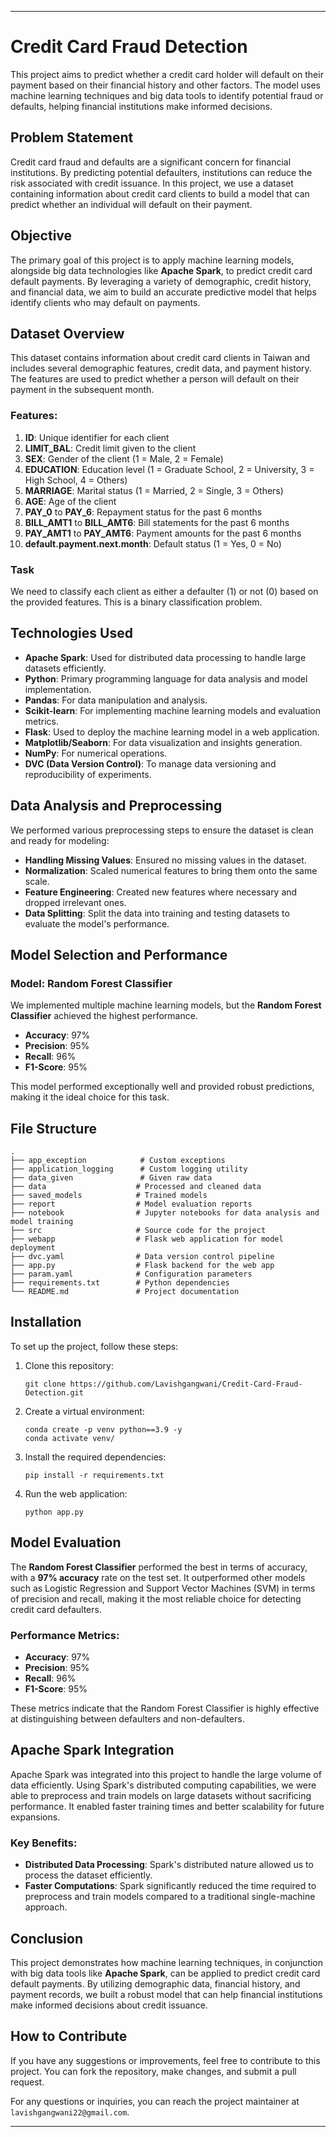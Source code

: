 ---

# Credit Card Fraud Detection

This project aims to predict whether a credit card holder will default on their payment based on their financial history and other factors. The model uses machine learning techniques and big data tools to identify potential fraud or defaults, helping financial institutions make informed decisions.

## Problem Statement
Credit card fraud and defaults are a significant concern for financial institutions. By predicting potential defaulters, institutions can reduce the risk associated with credit issuance. In this project, we use a dataset containing information about credit card clients to build a model that can predict whether an individual will default on their payment.

## Objective
The primary goal of this project is to apply machine learning models, alongside big data technologies like **Apache Spark**, to predict credit card default payments. By leveraging a variety of demographic, credit history, and financial data, we aim to build an accurate predictive model that helps identify clients who may default on payments.

## Dataset Overview
This dataset contains information about credit card clients in Taiwan and includes several demographic features, credit data, and payment history. The features are used to predict whether a person will default on their payment in the subsequent month.

### Features:
1. **ID**: Unique identifier for each client
2. **LIMIT_BAL**: Credit limit given to the client
3. **SEX**: Gender of the client (1 = Male, 2 = Female)
4. **EDUCATION**: Education level (1 = Graduate School, 2 = University, 3 = High School, 4 = Others)
5. **MARRIAGE**: Marital status (1 = Married, 2 = Single, 3 = Others)
6. **AGE**: Age of the client
7. **PAY_0** to **PAY_6**: Repayment status for the past 6 months
8. **BILL_AMT1** to **BILL_AMT6**: Bill statements for the past 6 months
9. **PAY_AMT1** to **PAY_AMT6**: Payment amounts for the past 6 months
10. **default.payment.next.month**: Default status (1 = Yes, 0 = No)

### Task
We need to classify each client as either a defaulter (1) or not (0) based on the provided features. This is a binary classification problem.

## Technologies Used
- **Apache Spark**: Used for distributed data processing to handle large datasets efficiently.
- **Python**: Primary programming language for data analysis and model implementation.
- **Pandas**: For data manipulation and analysis.
- **Scikit-learn**: For implementing machine learning models and evaluation metrics.
- **Flask**: Used to deploy the machine learning model in a web application.
- **Matplotlib/Seaborn**: For data visualization and insights generation.
- **NumPy**: For numerical operations.
- **DVC (Data Version Control)**: To manage data versioning and reproducibility of experiments.

## Data Analysis and Preprocessing
We performed various preprocessing steps to ensure the dataset is clean and ready for modeling:
- **Handling Missing Values**: Ensured no missing values in the dataset.
- **Normalization**: Scaled numerical features to bring them onto the same scale.
- **Feature Engineering**: Created new features where necessary and dropped irrelevant ones.
- **Data Splitting**: Split the data into training and testing datasets to evaluate the model's performance.

## Model Selection and Performance
### Model: Random Forest Classifier
We implemented multiple machine learning models, but the **Random Forest Classifier** achieved the highest performance.

- **Accuracy**: 97%
- **Precision**: 95%
- **Recall**: 96%
- **F1-Score**: 95%

This model performed exceptionally well and provided robust predictions, making it the ideal choice for this task.

## File Structure

```
.
├── app_exception            # Custom exceptions
├── application_logging      # Custom logging utility
├── data_given               # Given raw data
├── data                    # Processed and cleaned data
├── saved_models            # Trained models
├── report                  # Model evaluation reports
├── notebook                # Jupyter notebooks for data analysis and model training
├── src                     # Source code for the project
├── webapp                  # Flask web application for model deployment
├── dvc.yaml                # Data version control pipeline
├── app.py                  # Flask backend for the web app
├── param.yaml              # Configuration parameters
├── requirements.txt        # Python dependencies
└── README.md               # Project documentation
```

## Installation
To set up the project, follow these steps:

1. Clone this repository:
   ```
   git clone https://github.com/Lavishgangwani/Credit-Card-Fraud-Detection.git
   ```

2. Create a virtual environment:
   ```
   conda create -p venv python==3.9 -y
   conda activate venv/
   ```

3. Install the required dependencies:
   ```
   pip install -r requirements.txt
   ```

4. Run the web application:
   ```
   python app.py
   ```

## Model Evaluation
The **Random Forest Classifier** performed the best in terms of accuracy, with a **97% accuracy** rate on the test set. It outperformed other models such as Logistic Regression and Support Vector Machines (SVM) in terms of precision and recall, making it the most reliable choice for detecting credit card defaulters.

### Performance Metrics:
- **Accuracy**: 97%
- **Precision**: 95%
- **Recall**: 96%
- **F1-Score**: 95%

These metrics indicate that the Random Forest Classifier is highly effective at distinguishing between defaulters and non-defaulters.

## Apache Spark Integration
Apache Spark was integrated into this project to handle the large volume of data efficiently. Using Spark's distributed computing capabilities, we were able to preprocess and train models on large datasets without sacrificing performance. It enabled faster training times and better scalability for future expansions.

### Key Benefits:
- **Distributed Data Processing**: Spark's distributed nature allowed us to process the dataset efficiently.
- **Faster Computations**: Spark significantly reduced the time required to preprocess and train models compared to a traditional single-machine approach.

## Conclusion
This project demonstrates how machine learning techniques, in conjunction with big data tools like **Apache Spark**, can be applied to predict credit card default payments. By utilizing demographic data, financial history, and payment records, we built a robust model that can help financial institutions make informed decisions about credit issuance.

## How to Contribute
If you have any suggestions or improvements, feel free to contribute to this project. You can fork the repository, make changes, and submit a pull request.

For any questions or inquiries, you can reach the project maintainer at `lavishgangwani22@gmail.com`.

---